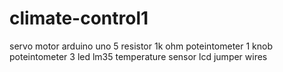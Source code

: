 # climate-control1

servo motor
arduino uno
5 resistor 1k ohm
poteintometer
1 knob poteintometer
3 led
lm35 temperature sensor
lcd
jumper wires
